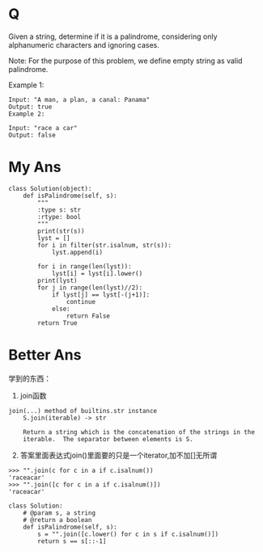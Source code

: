 # Q
Given a string, determine if it is a palindrome, considering only alphanumeric characters and ignoring cases.

Note: For the purpose of this problem, we define empty string as valid palindrome.

Example 1:
```
Input: "A man, a plan, a canal: Panama"
Output: true
Example 2:

Input: "race a car"
Output: false
```
# My Ans
```
class Solution(object):
    def isPalindrome(self, s):
        """
        :type s: str
        :rtype: bool
        """
        print(str(s))
        lyst = []
        for i in filter(str.isalnum, str(s)):
            lyst.append(i)
        
        for i in range(len(lyst)):
            lyst[i] = lyst[i].lower()
        print(lyst)
        for j in range(len(lyst)//2):
            if lyst[j] == lyst[-(j+1)]:
                continue
            else:
                return False
        return True
```
# Better Ans
学到的东西：
1. join函数
```
join(...) method of builtins.str instance
    S.join(iterable) -> str

    Return a string which is the concatenation of the strings in the
    iterable.  The separator between elements is S.
```
2. 答案里面表达式join()里面要的只是一个iterator,加不加[]无所谓
```
>>> "".join(c for c in a if c.isalnum())
'raceacar'
>>> "".join([c for c in a if c.isalnum()])
'raceacar'
```
```
class Solution:
    # @param s, a string
    # @return a boolean
    def isPalindrome(self, s):
        s = "".join([c.lower() for c in s if c.isalnum()])
        return s == s[::-1]
```